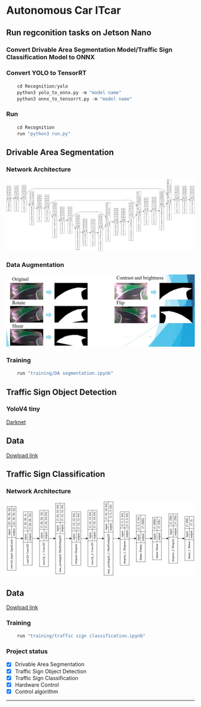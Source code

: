 # Autonomous Car ITcar

## Run regconition tasks on Jetson Nano
### Convert Drivable Area Segmentation Model/Traffic Sign Classification Model to ONNX


### Convert YOLO to TensorRT
```python
    cd Recognition/yolo
    python3 yolo_to_onnx.py -m "model name"
    python3 onnx_to_tensorrt.py -m "model name"
```


### Run
```python
    cd Recognition
    run "python3 run.py"
```



## Drivable Area Segmentation
### Network Architecture

![Picture1.png](picture/DA.png)

### Data Augmentation

![da.jpg](picture/data_aug.jpg)

### Training

```python
    run "training/DA segmentation.ipynb"
```

## Traffic Sign Object Detection

### YoloV4 tiny

[Darknet](https://github.com/AlexeyAB/darknet)

## Data

[Dowload link](https://drive.google.com/file/d/1S24XDlH59tueAPJYBmi0jPMY-7Zw6Odd/view?fbclid=IwAR20kjhgGz6XjPukK-mKMHYyziHs53W294v6n-zooweL_zvd5BLexKcxFkE)

## Traffic Sign Classification

### Network Architecture

![output.png](picture/classify.png)

## Data

[Dowload link](https://drive.google.com/drive/folders/1-11haKCpcDlAOxDNEM1b-Zg0JCIxWucO?fbclid=IwAR3WZ1En2ksc_T4W35QQEEGs3TTeh-IVhpReq4vRxprCDBMkNaBdf5vqCW8)


### Training

```python
    run "training/traffic sign classification.ipynb"
```


### Project status

- [x] Drivable Area Segmentation
- [x] Traffic Sign Object Detection
- [x] Traffic Sign Classification
- [x] Hardware Control
- [x] Control algorithm

***





